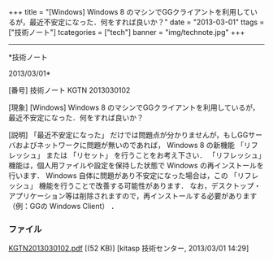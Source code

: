 ﻿+++
title = "[Windows] Windows 8 のマシンでGGクライアントを利用しているが，最近不安定になった．何をすれば良いか？"
date = "2013-03-01"
ttags = ["技術ノート"]
tcategories = ["tech"]
banner = "img/technote.jpg"
+++

-----------------------------------------------------------------------------------------------------------------------------

*技術ノート

2013/03/01*


[番号]
技術ノート KGTN 2013030102

[現象]
[Windows] Windows 8
のマシンでGGクライアントを利用しているが，最近不安定になった．何をすれば良いか？

[説明]
「最近不安定になった」
だけでは問題点が分かりませんが，もしGGサーバおよびネットワークに問題が無いのであれば，
Windows 8 の新機能 「リフレッシュ」 または 「リセット」
を行うことをお考え下さい．
「リフレッシュ」機能は，個人用ファイルや設定を保持した状態で Windows
の再インストールを行います． Windows
自体に問題があり不安定になった場合は，この 「リフレッシュ」
機能を行うことで改善する可能性があります．
なお，デスクトップ・アプリケーション等は削除されますので，再インストールする必要があります
（例：GGの Windows Client） ．


### ファイル

 
 


[KGTN2013030102.pdf](http://techreport.kitasp.net/attachments/download/1244/KGTN2013030102.pdf)
 [(52 KB)] [kitasp 技術センター, 2013/03/01
14:29]


 


 

